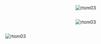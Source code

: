 

<div style="display: flex; flex-direction: column; align-items: center;">
  
  <p>
    <img align="center" src="https://github-readme-stats.vercel.app/api/top-langs?username=rtom03&show_icons=true&locale=en&layout=compact" alt="rtom03" />
  </p>
  
  <p>
    <img align="center" src="https://github-readme-streak-stats.herokuapp.com/?user=rtom03&" alt="rtom03" />
  </p>

</div>

<p>
  <img align="center" src="https://github-readme-stats.vercel.app/api?username=rtom03&show_icons=true&locale=en" alt="rtom03" />
</p>
